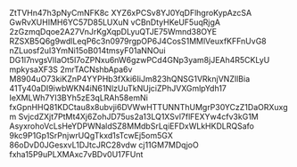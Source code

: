 ZtTVHn47h3pNyCmNFK8c
XYZ6xPCSv8YJ0YqDFlhgroKypAzcSA
GwRvXUHIMH6YC57D85LUXuN
vCBnDtyHKeUF5uqRjgA
2zGzmqDqoe2A27VnJrKgXqpDLyuQTJE75Wmnd38OYE
RZSXB5Q6g9wdlLeqP6c3n0979rgpOP6J4CosS1MMlVeuxfKFFnUvG8
nZLuosf2uI3YmNi15oB014tmsyF01aNNOui
DG1l7nvgsVlIaOt5I7oZPNxu6nW6gzwPCd4GNp3yam8jJEAh4R5CKLyU
mpkysaXF3S
2mrTACNshbApa6v
M8904uO73kiKZnP4YYPHb3fXki6IiJm823hQNSG1VRknjVNZIlBia
41Ty40aDI9iwbWKN4iN61NlzUuTkNUjciZPhJVXGmlpYdh17
IeXMLWh7YI3BYh5zE3qLRAh58emNi
fxGpnHHQ81KDCtau8x8ubvji6DVWwHTTUNNThUMgrP30YCzZ1DaORXuxgm
SvjcdZXjt7PtMt4Xj6ZohJD75us2a13LQ1XSvl7flFEXYw4cfv3kG1M
AsyxrohoVcLsHeYDPWNaldSZ8MMdbSrLqiEFDxWLkHKDLRQSafo
9kc9P1Gp1SrPnjwrUQgTkxd1sTcwEj5om5GX
86oDvD0JGesxvL1DJtcJRC28vdw
cj11GM7MDqjoO
fxha15P9uPLXMAxc7vBDv0U17FUnt
